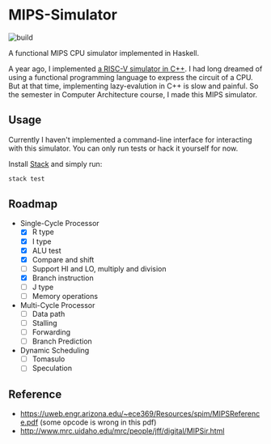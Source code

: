 # MIPS-Simulator

![build](https://github.com/skyzh/mips-simulator/workflows/build/badge.svg)

A functional MIPS CPU simulator implemented in Haskell.

A year ago, I implemented
[a RISC-V simulator in C++](https://github.com/skyzh/RISCV-Simulator).
I had long dreamed of using a functional programming language to express
the circuit of a CPU. But at that time, implementing lazy-evalution
in C++ is slow and painful. So the semester in Computer Architecture
course, I made this MIPS simulator.

## Usage

Currently I haven't implemented a command-line interface for interacting with
this simulator. You can only run tests or hack it yourself for now.

Install [Stack](https://docs.haskellstack.org/en/stable/README/) and simply run:

```bash
stack test
```

## Roadmap
* Single-Cycle Processor
    - [x] R type
    - [x] I type
    - [x] ALU test
    - [x] Compare and shift
    - [ ] Support HI and LO, multiply and division
    - [x] Branch instruction
    - [ ] J type
    - [ ] Memory operations
* Multi-Cycle Processor
    - [ ] Data path
    - [ ] Stalling
    - [ ] Forwarding
    - [ ] Branch Prediction
* Dynamic Scheduling
    - [ ] Tomasulo
    - [ ] Speculation

## Reference

* https://uweb.engr.arizona.edu/~ece369/Resources/spim/MIPSReference.pdf (some opcode is wrong in this pdf)
* http://www.mrc.uidaho.edu/mrc/people/jff/digital/MIPSir.html
